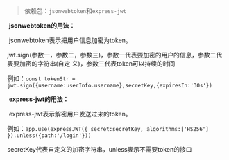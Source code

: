 > 依赖包：`jsonwebtoken`和`express-jwt`

​		**jsonwebtoken的用法：**

​				jsonwebtoken表示把用户信息加密为token。

​				jwt.sign(参数一，参数二，参数三)，参数一代表要加密的用户的信息，参数二代表要加密的字符串(自定		义)，参数三代表token可以持续的时间



​				例如：`const tokenStr = jwt.sign({username:userInfo.username},secretKey,{expiresIn:'30s'})`



​		**express-jwt的用法：**

​				express-jwt表示解密用户发送过来的token。



​				例如：`app.use(expressJWT({ secret:secretKey, algorithms:['HS256'] }).unless({path:'/login'}))`

secretKey代表自定义的加密字符串，unless表示不需要token的接口